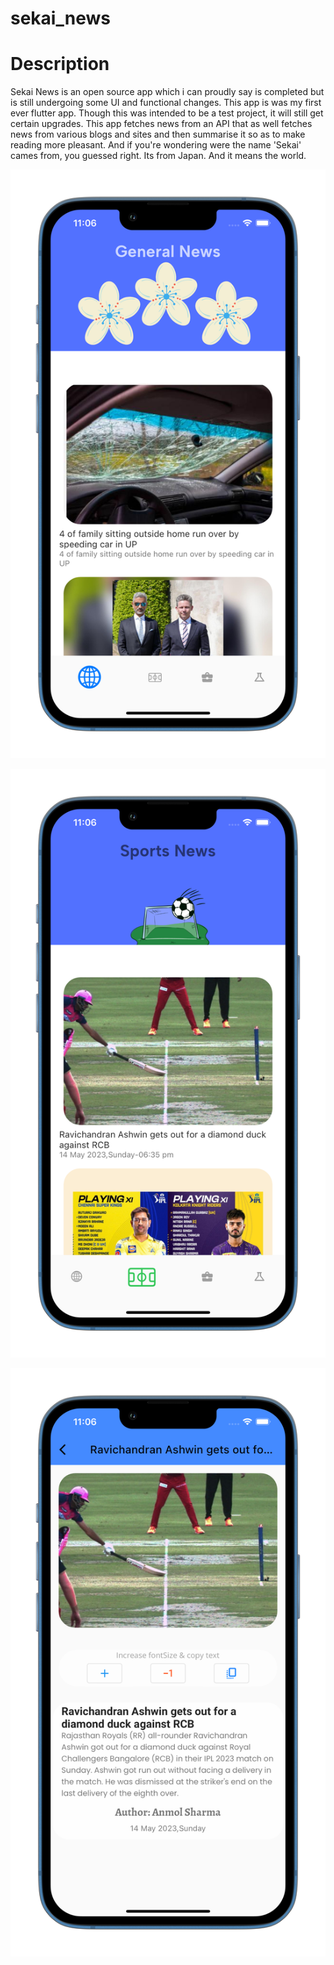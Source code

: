 # sekai_news


# Description

Sekai News is an open source app which i can proudly say is completed but is still undergoing some UI and functional changes.
This app is was my first ever flutter app.
Though this was intended to be a test project, it will still get certain upgrades. This app fetches news from an API that as well fetches news from various blogs and sites and then summarise it so as to make reading more pleasant. 
And if you're wondering were the name 'Sekai' cames from, you guessed right. Its from Japan. And it means the world.

![alt text](https://github.com/squirelboy360/sekai_news/blob/main/assets/iphoneUI1.png)

![alt text](https://github.com/squirelboy360/sekai_news/blob/main/assets/iphoneUI2.png)

![alt text](https://github.com/squirelboy360/sekai_news/blob/main/assets/iphoneUI3.png)
